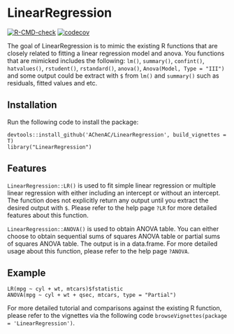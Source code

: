 # LinearRegression

<!-- badges: start -->
  [![R-CMD-check](https://github.com/AChenAC/LinearRegression/workflows/R-CMD-check/badge.svg)](https://github.com/AChenAC/LinearRegression/actions)
[![codecov](https://codecov.io/gh/AChenAC/LinearRegression/branch/main/graph/badge.svg)](https://codecov.io/gh/AChenAC/LinearRegression)
<!-- badges: end -->

The goal of LinearRegression is to mimic the existing R functions that are closely related to fitting a linear regression model and anova. You functions that are mimicked includes the following: `lm()`, `summary()`, `confint()`, `hatvalues()`, `rstudent()`, `rstandard()`, `anova()`, `Anova(Model, Type = "III")` and some output could be extract with `$` from `lm()` and `summary()` such as residuals, fitted values and etc. 

## Installation 
Run the following code to install the package:
```{r}
devtools::install_github('AChenAC/LinearRegression', build_vignettes = T)
library("LinearRegression")
```

## Features 
`LinearRegression::LR()` is used to fit simple linear regression or multiple linear regression with either including an intercept or without an intercept. The function does not explicitly return any output until you extract the desired output with `$`. Please refer to the help page `?LR` for more detailed features about this function. 

`LinearRegression::ANOVA()` is used to obtain ANOVA table. You can either choose to obtain sequential sums of squares ANOVA table or partial sums of squares ANOVA table. The output is in a data.frame. For more detailed usage about this function, please refer to the help page `?ANOVA`.


## Example
```{r}
LR(mpg ~ cyl + wt, mtcars)$fstatistic
ANOVA(mpg ~ cyl + wt + qsec, mtcars, type = "Partial")
```
For more detailed tutorial and comparisons against the existing R function, please refer to the vignettes via the following code `browseVignettes(package = 'LinearRegression')`. 

